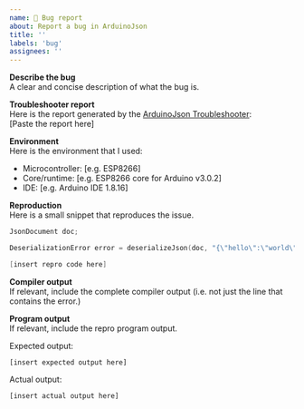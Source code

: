```yaml
---
name: 🐛 Bug report
about: Report a bug in ArduinoJson
title: ''
labels: 'bug'
assignees: ''
---
```


<!-- ⚠️ IMPORTANT ⚠️
Before opening a bug report, please use the ArduinoJson Troubleshooter as it may find a solution to your issue; if not, please include the  Troubleshooter's report in the description.
-->

**Describe the bug**  
A clear and concise description of what the bug is.

**Troubleshooter report**  
Here is the report generated by the [ArduinoJson Troubleshooter](https://arduinojson.org/v6/troubleshooter/):  
[Paste the report here]

**Environment**  
Here is the environment that I used:
* Microcontroller: [e.g. ESP8266]
* Core/runtime: [e.g. ESP8266 core for Arduino v3.0.2]
* IDE: [e.g. Arduino IDE 1.8.16]

**Reproduction**  
Here is a small snippet that reproduces the issue.

```c++
JsonDocument doc;

DeserializationError error = deserializeJson(doc, "{\"hello\":\"world\"}");

[insert repro code here]
```

**Compiler output**    
If relevant, include the complete compiler output (i.e. not just the line that contains the error.)


**Program output**  
If relevant, include the repro program output.

Expected output:

```
[insert expected output here]
```

Actual output:

```
[insert actual output here]
```
